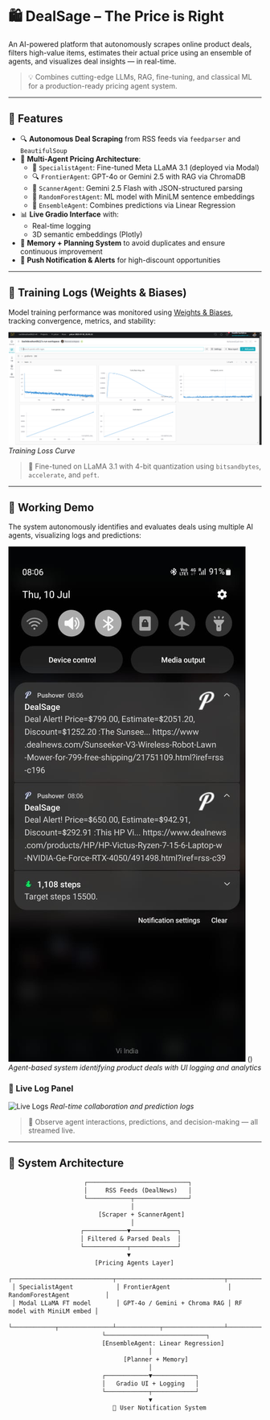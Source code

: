 # 🛍️ DealSage – The Price is Right

An AI-powered platform that autonomously scrapes online product deals, filters high-value items, estimates their actual price using an ensemble of agents, and visualizes deal insights — in real-time.

> 💡 Combines cutting-edge LLMs, RAG, fine-tuning, and classical ML for a production-ready pricing agent system.

---

## 🚀 Features

- 🔍 **Autonomous Deal Scraping** from RSS feeds via `feedparser` and `BeautifulSoup`
- 🤖 **Multi-Agent Pricing Architecture**:
  - 🧠 `SpecialistAgent`: Fine-tuned Meta LLaMA 3.1 (deployed via Modal)
  - 🔍 `FrontierAgent`: GPT-4o or Gemini 2.5 with RAG via ChromaDB
  - 📄 `ScannerAgent`: Gemini 2.5 Flash with JSON-structured parsing
  - 🌲 `RandomForestAgent`: ML model with MiniLM sentence embeddings
  - 🧮 `EnsembleAgent`: Combines predictions via Linear Regression
- 📊 **Live Gradio Interface** with:
  - Real-time logging
  - 3D semantic embeddings (Plotly)
- 🧠 **Memory + Planning System** to avoid duplicates and ensure continuous improvement
- 📡 **Push Notification & Alerts** for high-discount opportunities

---

## 🧪 Training Logs (Weights & Biases)

Model training performance was monitored using [Weights & Biases](https://wandb.ai), tracking convergence, metrics, and stability:

![Training Loss Curve](https://github.com/hardik817/DealSage/blob/main/assets/image.png)
*Training Loss Curve*


> 📌 Fine-tuned on LLaMA 3.1 with 4-bit quantization using `bitsandbytes`, `accelerate`, and `peft`.

---

## 🧪 Working Demo

The system autonomously identifies and evaluates deals using multiple AI agents, visualizing logs and predictions:

![Working Demo Screenshot](https://github.com/hardik817/DealSage/blob/main/assets/WhatsApp%20Image%202025-07-10%20at%2009.21.35_89d74b06.jpg)
()
*Agent-based system identifying product deals with UI logging and analytics*

### 🔁 Live Log Panel

![Live Logs](assets/log_panel.png)
*Real-time collaboration and prediction logs*

> 🧠 Observe agent interactions, predictions, and decision-making — all streamed live.

---

## 🧩 System Architecture

```text
                     ┌────────────────────────────┐
                     │     RSS Feeds (DealNews)   │
                     └────────────┬───────────────┘
                                  │
                         [Scraper + ScannerAgent]
                                  │
                    ┌────────────▼─────────────┐
                    │ Filtered & Parsed Deals  │
                    └────────────┬─────────────┘
                                 ▼
                        [Pricing Agents Layer]
 ┌────────────────────────────┬──────────────────────────────┬────────────────────────────┐
 │ SpecialistAgent            │ FrontierAgent                │ RandomForestAgent          │
 │ Modal LLaMA FT model       │ GPT-4o / Gemini + Chroma RAG │ RF model with MiniLM embed │
 └────────────┬───────────────┴────────────┬─────────────────┴────────────┬──────────────┘
                          └────────────────────────────┐
                          [EnsembleAgent: Linear Regression]
                                       │
                                [Planner + Memory]
                                       │
                          ┌────────────▼────────────┐
                          │   Gradio UI + Logging   │
                          └────────────┬────────────┘
                                       ▼
                             📡 User Notification System
